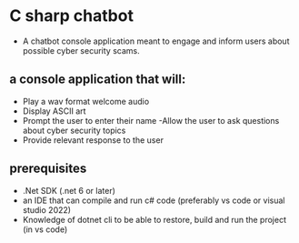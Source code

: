 # C sharp chatbot
- A chatbot console application meant to engage and inform users about possible cyber security scams.

## a console application that will:
- Play a wav format welcome audio 
- Display ASCII art 
- Prompt the user to enter their name
-Allow the user to ask questions about cyber security topics 
- Provide relevant response to the user

## prerequisites
- .Net SDK (.net 6 or later)
- an IDE that can compile and run c# code (preferably vs code or visual studio 2022)
- Knowledge of dotnet cli to be able to restore, build and run the project (in vs code)